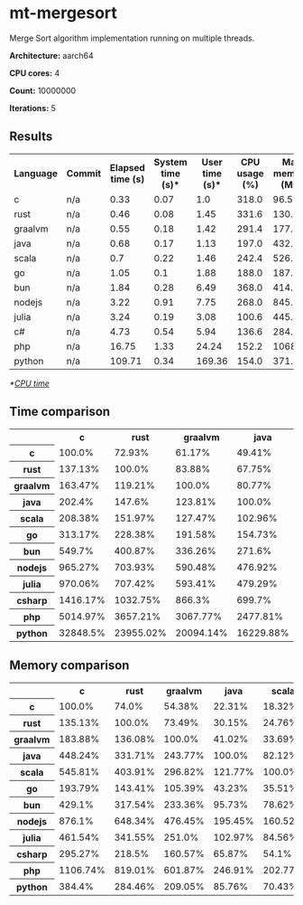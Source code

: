 # mt-mergesort

Merge Sort algorithm implementation running on multiple threads.

**Architecture:** aarch64

**CPU cores:** 4

**Count:** 10000000

**Iterations:** 5

## Results

<table>
  <tr>
    <th>Language</th>
    <th>Commit</th>
    <th>Elapsed time (s)</th>
    <th>System time (s)*</th>
    <th>User time (s)*</th>
    <th>CPU usage (%)</th>
    <th>Max memory (MB)</th>
  </tr>
  <tr>
    <td>c</td>
    <td>
      n/a
    </td>
    <td>0.33</td>
    <td>0.07</td>
    <td>1.0</td>
    <td>318.0</td>
    <td>96.52</td>
  </tr>
  <tr>
    <td>rust</td>
    <td>
      n/a
    </td>
    <td>0.46</td>
    <td>0.08</td>
    <td>1.45</td>
    <td>331.6</td>
    <td>130.42</td>
  </tr>
  <tr>
    <td>graalvm</td>
    <td>
      n/a
    </td>
    <td>0.55</td>
    <td>0.18</td>
    <td>1.42</td>
    <td>291.4</td>
    <td>177.48</td>
  </tr>
  <tr>
    <td>java</td>
    <td>
      n/a
    </td>
    <td>0.68</td>
    <td>0.17</td>
    <td>1.13</td>
    <td>197.0</td>
    <td>432.63</td>
  </tr>
  <tr>
    <td>scala</td>
    <td>
      n/a
    </td>
    <td>0.7</td>
    <td>0.22</td>
    <td>1.46</td>
    <td>242.4</td>
    <td>526.8</td>
  </tr>
  <tr>
    <td>go</td>
    <td>
      n/a
    </td>
    <td>1.05</td>
    <td>0.1</td>
    <td>1.88</td>
    <td>188.0</td>
    <td>187.04</td>
  </tr>
  <tr>
    <td>bun</td>
    <td>
      n/a
    </td>
    <td>1.84</td>
    <td>0.28</td>
    <td>6.49</td>
    <td>368.0</td>
    <td>414.15</td>
  </tr>
  <tr>
    <td>nodejs</td>
    <td>
      n/a
    </td>
    <td>3.22</td>
    <td>0.91</td>
    <td>7.75</td>
    <td>268.0</td>
    <td>845.59</td>
  </tr>
  <tr>
    <td>julia</td>
    <td>
      n/a
    </td>
    <td>3.24</td>
    <td>0.19</td>
    <td>3.08</td>
    <td>100.6</td>
    <td>445.46</td>
  </tr>
  <tr>
    <td>c#</td>
    <td>
      n/a
    </td>
    <td>4.73</td>
    <td>0.54</td>
    <td>5.94</td>
    <td>136.6</td>
    <td>284.98</td>
  </tr>
  <tr>
    <td>php</td>
    <td>
      n/a
    </td>
    <td>16.75</td>
    <td>1.33</td>
    <td>24.24</td>
    <td>152.2</td>
    <td>1068.19</td>
  </tr>
  <tr>
    <td>python</td>
    <td>
      n/a
    </td>
    <td>109.71</td>
    <td>0.34</td>
    <td>169.36</td>
    <td>154.0</td>
    <td>371.01</td>
  </tr>
</table>

*\*[CPU time](https://en.wikipedia.org/wiki/CPU_time)*

## Time comparison

<table>
  <tr>
    <th></th>
    <th>c</th>
    <th>rust</th>
    <th>graalvm</th>
    <th>java</th>
    <th>scala</th>
    <th>go</th>
    <th>bun</th>
    <th>nodejs</th>
    <th>julia</th>
    <th>csharp</th>
    <th>php</th>
    <th>python</th>
  </tr>
  <tr>
    <th>c</th>
    <td>100.0%</td>
    <td>72.93%</td>
    <td>61.17%</td>
    <td>49.41%</td>
    <td>47.99%</td>
    <td>31.93%</td>
    <td>18.19%</td>
    <td>10.36%</td>
    <td>10.31%</td>
    <td>7.06%</td>
    <td>1.99%</td>
    <td>0.3%</td>
  </tr>
  <tr>
    <th>rust</th>
    <td>137.13%</td>
    <td>100.0%</td>
    <td>83.88%</td>
    <td>67.75%</td>
    <td>65.8%</td>
    <td>43.79%</td>
    <td>24.95%</td>
    <td>14.21%</td>
    <td>14.14%</td>
    <td>9.68%</td>
    <td>2.73%</td>
    <td>0.42%</td>
  </tr>
  <tr>
    <th>graalvm</th>
    <td>163.47%</td>
    <td>119.21%</td>
    <td>100.0%</td>
    <td>80.77%</td>
    <td>78.45%</td>
    <td>52.2%</td>
    <td>29.74%</td>
    <td>16.94%</td>
    <td>16.85%</td>
    <td>11.54%</td>
    <td>3.26%</td>
    <td>0.5%</td>
  </tr>
  <tr>
    <th>java</th>
    <td>202.4%</td>
    <td>147.6%</td>
    <td>123.81%</td>
    <td>100.0%</td>
    <td>97.13%</td>
    <td>64.63%</td>
    <td>36.82%</td>
    <td>20.97%</td>
    <td>20.86%</td>
    <td>14.29%</td>
    <td>4.04%</td>
    <td>0.62%</td>
  </tr>
  <tr>
    <th>scala</th>
    <td>208.38%</td>
    <td>151.97%</td>
    <td>127.47%</td>
    <td>102.96%</td>
    <td>100.0%</td>
    <td>66.54%</td>
    <td>37.91%</td>
    <td>21.59%</td>
    <td>21.48%</td>
    <td>14.71%</td>
    <td>4.16%</td>
    <td>0.63%</td>
  </tr>
  <tr>
    <th>go</th>
    <td>313.17%</td>
    <td>228.38%</td>
    <td>191.58%</td>
    <td>154.73%</td>
    <td>150.29%</td>
    <td>100.0%</td>
    <td>56.97%</td>
    <td>32.44%</td>
    <td>32.28%</td>
    <td>22.11%</td>
    <td>6.24%</td>
    <td>0.95%</td>
  </tr>
  <tr>
    <th>bun</th>
    <td>549.7%</td>
    <td>400.87%</td>
    <td>336.26%</td>
    <td>271.6%</td>
    <td>263.79%</td>
    <td>175.53%</td>
    <td>100.0%</td>
    <td>56.95%</td>
    <td>56.67%</td>
    <td>38.82%</td>
    <td>10.96%</td>
    <td>1.67%</td>
  </tr>
  <tr>
    <th>nodejs</th>
    <td>965.27%</td>
    <td>703.93%</td>
    <td>590.48%</td>
    <td>476.92%</td>
    <td>463.22%</td>
    <td>308.22%</td>
    <td>175.6%</td>
    <td>100.0%</td>
    <td>99.51%</td>
    <td>68.16%</td>
    <td>19.25%</td>
    <td>2.94%</td>
  </tr>
  <tr>
    <th>julia</th>
    <td>970.06%</td>
    <td>707.42%</td>
    <td>593.41%</td>
    <td>479.29%</td>
    <td>465.52%</td>
    <td>309.75%</td>
    <td>176.47%</td>
    <td>100.5%</td>
    <td>100.0%</td>
    <td>68.5%</td>
    <td>19.34%</td>
    <td>2.95%</td>
  </tr>
  <tr>
    <th>csharp</th>
    <td>1416.17%</td>
    <td>1032.75%</td>
    <td>866.3%</td>
    <td>699.7%</td>
    <td>679.6%</td>
    <td>452.2%</td>
    <td>257.63%</td>
    <td>146.71%</td>
    <td>145.99%</td>
    <td>100.0%</td>
    <td>28.24%</td>
    <td>4.31%</td>
  </tr>
  <tr>
    <th>php</th>
    <td>5014.97%</td>
    <td>3657.21%</td>
    <td>3067.77%</td>
    <td>2477.81%</td>
    <td>2406.61%</td>
    <td>1601.34%</td>
    <td>912.31%</td>
    <td>519.54%</td>
    <td>516.98%</td>
    <td>354.12%</td>
    <td>100.0%</td>
    <td>15.27%</td>
  </tr>
  <tr>
    <th>python</th>
    <td>32848.5%</td>
    <td>23955.02%</td>
    <td>20094.14%</td>
    <td>16229.88%</td>
    <td>15763.51%</td>
    <td>10488.91%</td>
    <td>5975.71%</td>
    <td>3403.04%</td>
    <td>3386.23%</td>
    <td>2319.53%</td>
    <td>655.01%</td>
    <td>100.0%</td>
  </tr>
</table>

## Memory comparison

<table>
  <tr>
    <th></th>
    <th>c</th>
    <th>rust</th>
    <th>graalvm</th>
    <th>java</th>
    <th>scala</th>
    <th>go</th>
    <th>bun</th>
    <th>nodejs</th>
    <th>julia</th>
    <th>csharp</th>
    <th>php</th>
    <th>python</th>
  </tr>
  <tr>
    <th>c</th>
    <td>100.0%</td>
    <td>74.0%</td>
    <td>54.38%</td>
    <td>22.31%</td>
    <td>18.32%</td>
    <td>51.6%</td>
    <td>23.3%</td>
    <td>11.41%</td>
    <td>21.67%</td>
    <td>33.87%</td>
    <td>9.04%</td>
    <td>26.01%</td>
  </tr>
  <tr>
    <th>rust</th>
    <td>135.13%</td>
    <td>100.0%</td>
    <td>73.49%</td>
    <td>30.15%</td>
    <td>24.76%</td>
    <td>69.73%</td>
    <td>31.49%</td>
    <td>15.42%</td>
    <td>29.28%</td>
    <td>45.77%</td>
    <td>12.21%</td>
    <td>35.15%</td>
  </tr>
  <tr>
    <th>graalvm</th>
    <td>183.88%</td>
    <td>136.08%</td>
    <td>100.0%</td>
    <td>41.02%</td>
    <td>33.69%</td>
    <td>94.89%</td>
    <td>42.85%</td>
    <td>20.99%</td>
    <td>39.84%</td>
    <td>62.28%</td>
    <td>16.61%</td>
    <td>47.84%</td>
  </tr>
  <tr>
    <th>java</th>
    <td>448.24%</td>
    <td>331.71%</td>
    <td>243.77%</td>
    <td>100.0%</td>
    <td>82.12%</td>
    <td>231.3%</td>
    <td>104.46%</td>
    <td>51.16%</td>
    <td>97.12%</td>
    <td>151.81%</td>
    <td>40.5%</td>
    <td>116.61%</td>
  </tr>
  <tr>
    <th>scala</th>
    <td>545.81%</td>
    <td>403.91%</td>
    <td>296.82%</td>
    <td>121.77%</td>
    <td>100.0%</td>
    <td>281.65%</td>
    <td>127.2%</td>
    <td>62.3%</td>
    <td>118.26%</td>
    <td>184.85%</td>
    <td>49.32%</td>
    <td>141.99%</td>
  </tr>
  <tr>
    <th>go</th>
    <td>193.79%</td>
    <td>143.41%</td>
    <td>105.39%</td>
    <td>43.23%</td>
    <td>35.51%</td>
    <td>100.0%</td>
    <td>45.16%</td>
    <td>22.12%</td>
    <td>41.99%</td>
    <td>65.63%</td>
    <td>17.51%</td>
    <td>50.41%</td>
  </tr>
  <tr>
    <th>bun</th>
    <td>429.1%</td>
    <td>317.54%</td>
    <td>233.36%</td>
    <td>95.73%</td>
    <td>78.62%</td>
    <td>221.43%</td>
    <td>100.0%</td>
    <td>48.98%</td>
    <td>92.97%</td>
    <td>145.33%</td>
    <td>38.77%</td>
    <td>111.63%</td>
  </tr>
  <tr>
    <th>nodejs</th>
    <td>876.1%</td>
    <td>648.34%</td>
    <td>476.45%</td>
    <td>195.45%</td>
    <td>160.52%</td>
    <td>452.09%</td>
    <td>204.17%</td>
    <td>100.0%</td>
    <td>189.82%</td>
    <td>296.72%</td>
    <td>79.16%</td>
    <td>227.92%</td>
  </tr>
  <tr>
    <th>julia</th>
    <td>461.54%</td>
    <td>341.55%</td>
    <td>251.0%</td>
    <td>102.97%</td>
    <td>84.56%</td>
    <td>238.17%</td>
    <td>107.56%</td>
    <td>52.68%</td>
    <td>100.0%</td>
    <td>156.31%</td>
    <td>41.7%</td>
    <td>120.07%</td>
  </tr>
  <tr>
    <th>csharp</th>
    <td>295.27%</td>
    <td>218.5%</td>
    <td>160.57%</td>
    <td>65.87%</td>
    <td>54.1%</td>
    <td>152.36%</td>
    <td>68.81%</td>
    <td>33.7%</td>
    <td>63.97%</td>
    <td>100.0%</td>
    <td>26.68%</td>
    <td>76.81%</td>
  </tr>
  <tr>
    <th>php</th>
    <td>1106.74%</td>
    <td>819.01%</td>
    <td>601.87%</td>
    <td>246.91%</td>
    <td>202.77%</td>
    <td>571.1%</td>
    <td>257.92%</td>
    <td>126.32%</td>
    <td>239.79%</td>
    <td>374.83%</td>
    <td>100.0%</td>
    <td>287.91%</td>
  </tr>
  <tr>
    <th>python</th>
    <td>384.4%</td>
    <td>284.46%</td>
    <td>209.05%</td>
    <td>85.76%</td>
    <td>70.43%</td>
    <td>198.36%</td>
    <td>89.58%</td>
    <td>43.88%</td>
    <td>83.29%</td>
    <td>130.19%</td>
    <td>34.73%</td>
    <td>100.0%</td>
  </tr>
</table>
